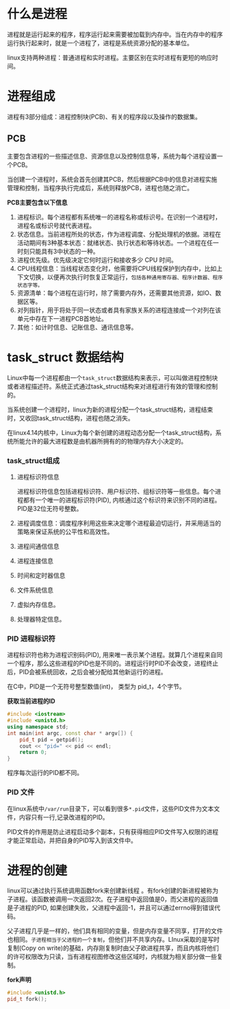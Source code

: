 # 什么是进程

进程就是运行起来的程序，程序运行起来需要被加载到内存中。当在内存中的程序运行执行起来时，就是一个进程了，进程是系统资源分配的基本单位。

linux支持两种进程：普通进程和实时进程。主要区别在实时进程有更短的响应时间。

# 进程组成

进程有3部分组成：进程控制块(PCB)、有关的程序段以及操作的数据集。

## PCB

主要包含进程的一些描述信息、资源信息以及控制信息等，系统为每个进程设置一个PCB。

当创建一个进程时，系统会首先创建其PCB，然后根据PCB中的信息对进程实施管理和控制，当程序执行完成后，系统则释放PCB，进程也随之消亡。

**PCB主要包含以下信息**

1. 进程标识。每个进程都有系统唯一的进程名称或标识号。在识别一个进程时，进程名或标识号就代表进程。
2. 状态信息。当前进程所处的状态，作为进程调度、分配处理机的依据。进程在活动期间有3种基本状态：就绪状态、执行状态和等待状态。一个进程在任一时刻只能具有3中状态的一种。
3. 进程优先级。优先级决定它何时运行和接收多少 CPU 时间。
4. CPU线程信息：当线程状态变化时，他需要将CPU线程保护到内存中，比如上下文切换，以便再次执行时恢复正常运行，`包括各种通用寄存器、程序计数器、程序状态字等。`
5. 资源清单：每个进程在运行时，除了需要内存外，还需要其他资源，如IO、数据区等。
6. 对列指针，用于将处于同一状态或者具有家族关系的进程连接成一个对列在该单元中存在下一进程PCB首地址。
7. 其他：如计时信息、记账信息、通讯信息等。

# task_struct 数据结构

Linux中每一个进程都由一个`task_struct`数据结构来表示，可以叫做进程控制块或者进程描述符。系统正式通过task_struct结构来对进程进行有效的管理和控制的。

当系统创建一个进程时，linux为新的进程分配一个task_struct结构，进程结束时，又收回task_struct结构，进程也随之消失。

在linux4.14内核中，Linux为每个新创建的进程动态分配一个task_struct结构，系统所能允许的最大进程数是由机器所拥有的的物理内存大小决定的。

### task_struct组成

1. 进程标识符信息

   进程标识符信息包括进程标识符、用户标识符、组标识符等一些信息。每个进程都有一个唯一的进程标识符(PID), 内核通过这个标识符来识别不同的进程。PID是32位无符号整数。

2. 进程调度信息：调度程序利用这些来决定哪个进程最迫切运行，并采用适当的策略来保证系统的公平性和高效性。

3. 进程间通信信息

4. 进程连接信息

5. 时间和定时器信息

6. 文件系统信息

7. 虚拟内存信息。

8. 处理器特定信息。

### PID 进程标识符

进程标识符也称为进程识别码(PID), 用来唯一表示某个进程。就算几个进程来自同一个程序，那么这些进程的PID也是不同的。进程运行时PID不会改变，进程终止后，PID会被系统回收，之后会被分配给其他新运行的进程。

在C中，PID是一个无符号整型数值(int)， 类型为 pid_t，4个字节。

**获取当前进程的ID**

```c++
#include <iostream>
#include <unistd.h>
using namespace std;
int main(int argc, const char * argv[]) {
    pid_t pid = getpid();
    cout << "pid=" << pid << endl;
    return 0;
}
```

程序每次运行的PID都不同。

### PID 文件

在linux系统中`/var/run`目录下，可以看到很多`*.pid`文件，这些PID文件为文本文件，内容只有一行,记录改进程的PID。

PID文件的作用是防止进程启动多个副本，只有获得相应PID文件写入权限的进程才能正常启动，并把自身的PID写入到该文件中。



# 进程的创建

linux可以通过执行系统调用函数fork来创建新线程 。有fork创建的新进程被称为子进程。该函数被调用一次返回2次。在子进程中返回值是0，而父进程的返回值是子进程的PID, 如果创建失败，父进程中返回-1，并且可以通过errno得到错误代码。

父子进程几乎是一样的，他们具有相同的变量，但是内存变量不同享，打开的文件也相同。`子进程相当于父进程的一个复制`，但他们并不共享内存。LInux采取的是写时复制(Copy on write)的基础，内存刚复制时由父子欧进程共享，而且内核将他们的许可权限改为只读，当有进程视图修改这些区域时，内核就为相关部分做一些复制。

**fork声明**

````c++
#include <unistd.h>
pid_t fork();
````









